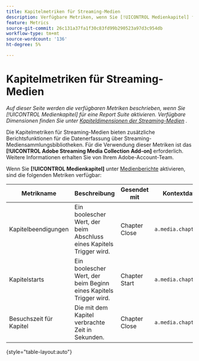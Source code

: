 ```yaml
---
title: Kapitelmetriken für Streaming-Medien
description: Verfügbare Metriken, wenn Sie [!UICONTROL Medienkapitel] für eine Report Suite aktivieren.
feature: Metrics
source-git-commit: 26c131a37fa1f30c83fd99b290523a97d3c954db
workflow-type: tm+mt
source-wordcount: '136'
ht-degree: 5%

---
```


# Kapitelmetriken für Streaming-Medien

*Auf dieser Seite werden die verfügbaren Metriken beschrieben, wenn Sie [!UICONTROL Medienkapitel] für eine Report Suite aktivieren. Verfügbare Dimensionen finden Sie unter [Kapiteldimensionen der Streaming-Medien](../dimensions/sm-chapters.md) .*

Die Kapitelmetriken für Streaming-Medien bieten zusätzliche Berichtsfunktionen für die Datenerfassung über Streaming-Mediensammlungsbibliotheken. Für die Verwendung dieser Metriken ist das **[!UICONTROL Adobe Streaming Media Collection Add-on]** erforderlich. Weitere Informationen erhalten Sie von Ihrem Adobe-Account-Team.

Wenn Sie **[!UICONTROL Medienkapitel]** unter [Medienberichte](/help/admin/admin/c-manage-report-suites/c-edit-report-suites/media-management.md) aktivieren, sind die folgenden Metriken verfügbar:

| Metrikname | Beschreibung | Gesendet mit | Kontextdatenvariable |
| --- | --- | --- | --- |
| Kapitelbeendigungen | Ein boolescher Wert, der beim Abschluss eines Kapitels Trigger wird. | Chapter Close | `a.media.chapter.complete` |
| Kapitelstarts | Ein boolescher Wert, der beim Beginn eines Kapitels Trigger wird. | Chapter Start | `a.media.chapter.view` |
| Besuchszeit für Kapitel | Die mit dem Kapitel verbrachte Zeit in Sekunden. | Chapter Close | `a.media.chapter.timePlayed` |

{style="table-layout:auto"}
